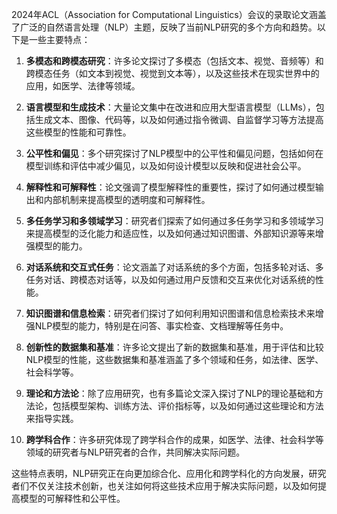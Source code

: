 2024年ACL（Association for Computational Linguistics）会议的录取论文涵盖了广泛的自然语言处理（NLP）主题，反映了当前NLP研究的多个方向和趋势。以下是一些主要特点：

1. **多模态和跨模态研究**：许多论文探讨了多模态（包括文本、视觉、音频等）和跨模态任务（如文本到视觉、视觉到文本等），以及这些技术在现实世界中的应用，如医学、法律等领域。

2. **语言模型和生成技术**：大量论文集中在改进和应用大型语言模型（LLMs），包括生成文本、图像、代码等，以及如何通过指令微调、自监督学习等方法提高这些模型的性能和可靠性。

3. **公平性和偏见**：多个研究探讨了NLP模型中的公平性和偏见问题，包括如何在模型训练和评估中减少偏见，以及如何设计模型以反映和促进社会公平。

4. **解释性和可解释性**：论文强调了模型解释性的重要性，探讨了如何通过模型输出和内部机制来提高模型的透明度和可解释性。

5. **多任务学习和多领域学习**：研究者们探索了如何通过多任务学习和多领域学习来提高模型的泛化能力和适应性，以及如何通过知识图谱、外部知识源等来增强模型的能力。

6. **对话系统和交互式任务**：论文涵盖了对话系统的多个方面，包括多轮对话、多任务对话、跨模态对话等，以及如何通过用户反馈和交互来优化对话系统的性能。

7. **知识图谱和信息检索**：研究者们探讨了如何利用知识图谱和信息检索技术来增强NLP模型的能力，特别是在问答、事实检查、文档理解等任务中。

8. **创新性的数据集和基准**：许多论文提出了新的数据集和基准，用于评估和比较NLP模型的性能，这些数据集和基准涵盖了多个领域和任务，如法律、医学、社会科学等。

9. **理论和方法论**：除了应用研究，也有多篇论文深入探讨了NLP的理论基础和方法论，包括模型架构、训练方法、评价指标等，以及如何通过这些理论和方法来指导实践。

10. **跨学科合作**：许多研究体现了跨学科合作的成果，如医学、法律、社会科学等领域的研究者与NLP研究者的合作，共同解决实际问题。

这些特点表明，NLP研究正在向更加综合化、应用化和跨学科化的方向发展，研究者们不仅关注技术创新，也关注如何将这些技术应用于解决实际问题，以及如何提高模型的可解释性和公平性。
